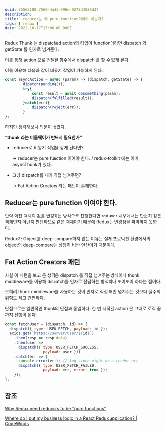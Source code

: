 ```yaml
---
uuid: 75563100-7560-4ad1-996e-9278d4586d37
description: 
title:  reducer는 왜 pure function이어야 하는가?
tags: [ redux ]
date: 2022-10-17T15:00:00.000Z
---
```









Redux Thunk 는 dispatched action의 타입이 function이라면 dispatch 와 getState 를 인자로 넘겨준다.

이를 통해 action 으로 전달된 함수에서 dispatch 를 할 수 있게 된다.

이를 이용해 다음과 같이 비동기 작업이 가능하게 된다.

```jsx
const asyncAction = async (param) => (dispatch, getState) => {
		dipatch(pending());
		try{
			const result = await dosomething(param);
			dispatch(fulfilled(result));
		}catch(err){
			dispatch(reject(err));
		}
};
```

하지만 생각해보니 의문이 생겼다.

**“thunk 라는 미들웨어가 반드시 필요한가”**

- reducer로 비동기 작업을 갖게 된다면?
    
    → reducer는 pure function 이여야 한다. / redux-toolkit 에는 이미 asyncThunk가 있다.
    
- 그냥 dispatch를 내가 직접 넘겨주면?
    
    → Fat Action Creators 라는 패턴이 존재한다.
    

## Reducer는 pure function 이여야 한다.

만약 이전 객체의 값을 변경하는 방식으로 진행한다면 reducer 내부에서는 단순히 같은 객체인지 아닌지 판단하므로 같은 객체이기 때문에 Redux는 변경점을 파악하지 못한다.

Redux가 Object를 deep-compare하지 않는 이유는 실제 프로덕션 환경에서의 object의 deep-compare는 상당히 비싼 연산이기 때문이다.

## Fat Action Creators 패턴

사실 이 패턴을 보고 든 생각은 dispatch 를 직접 넘겨주는 방식이나 thunk middleware를 이용해 dispatch를 인자로 전달하는 방식이나 또이또이 하다는 점이다.

오히려 thunk middleware를 사용하는 것이 인자로 직접 매번 넘겨주는 것보다 실수의 위험도 적고 간편하다.

단점으로는 일반적인 thunk의 단점과 동일하다. 한 번 시작된 action 은 그대로 로직 끝까지 진행이 된다.

```jsx
const fetchUser = (dispatch, id) => {
  dispatch({ type: USER_FETCH, payload: id });
  axios.get(`https://server/user/${id}`)
    .then(resp => resp.data)
    .then(user =>
      dispatch({ type: USER_FETCH_SUCCESS,
                 payload: user }))
    .catch(err => {
      console.error(err); // log since might be a render err
      dispatch({ type: USER_FETCH_FAILED,
                 payload: err, error: true });
    });
};
```

## 참조

[Why Redux need reducers to be "pure functions"](https://www.freecodecamp.org/news/why-redux-needs-reducers-to-be-pure-functions-d438c58ae468)

[Where do I put my business logic in a React Redux application? | CodeWinds](http://codewinds.com/blog/2016-08-16-business-logic-redux.html#fat-action-creators)
